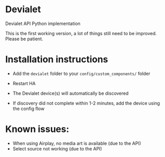 # Devialet
Devialet API Python implementation

This is the first working version, a lot of things still need to be improved. Please be patient.

# Installation instructions
- Add the `devialet` folder to your `config/custom_components/` folder
- Restart HA
- The Devialet device(s) will automatically be discovered

- If discovery did not complete within 1-2 minutes, add the device using the config flow

# Known issues:
- When using Airplay, no media art is available (due to the API)
- Select source not working (due to the API)
